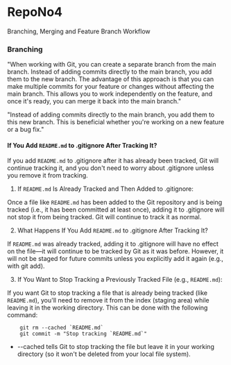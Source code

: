 # RepoNo4

Branching, Merging and Feature Branch Workflow

### Branching

"When working with Git, you can create a separate branch from the main branch. Instead of adding commits directly to the main branch, you add them to the new branch. The advantage of this approach is that you can make multiple commits for your feature or changes without affecting the main branch. This allows you to work independently on the feature, and once it's ready, you can merge it back into the main branch."

"Instead of adding commits directly to the main branch, you add them to this new branch. This is beneficial whether you're working on a new feature or a bug fix."


#### If You Add `README.md` to .gitignore After Tracking It?

If you add `README.md` to .gitignore after it has already been tracked, Git will continue tracking it, and you don't need to worry about .gitignore unless you remove it from tracking.

1. If `README.md` Is Already Tracked and Then Added to .gitignore:

Once a file like `README.md` has been added to the Git repository and is being tracked (i.e., it has been committed at least once), adding it to .gitignore will not stop it from being tracked. Git will continue to track it as normal.

2. What Happens If You Add `README.md` to .gitignore After Tracking It?

If `README.md` was already tracked, adding it to .gitignore will have no effect on the file—it will continue to be tracked by Git as it was before. However, it will not be staged for future commits unless you explicitly add it again (e.g., with git add).

3. If You Want to Stop Tracking a Previously Tracked File (e.g., `README.md`):

If you want Git to stop tracking a file that is already being tracked (like `README.md`), you'll need to remove it from the index (staging area) while leaving it in the working directory. This can be done with the following command:
```
    git rm --cached `README.md`
    git commit -m "Stop tracking `README.md`"
```
* --cached tells Git to stop tracking the file but leave it in your working directory (so it won't be deleted from your local file system).